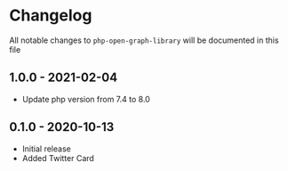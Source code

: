 # Changelog

All notable changes to `php-open-graph-library` will be documented in this file
## 1.0.0 - 2021-02-04

- Update php version from 7.4 to 8.0

## 0.1.0 - 2020-10-13

- Initial release
- Added Twitter Card
